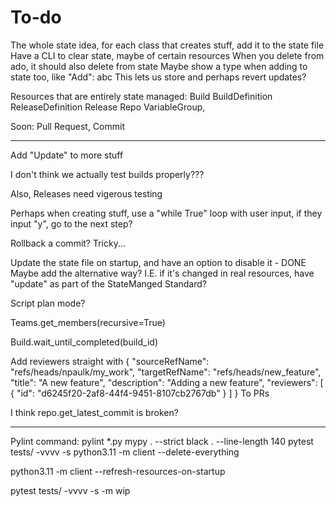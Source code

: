 # To-do

The whole state idea, for each class that creates stuff, add it to the state file
Have a CLI to clear state, maybe of certain resources
When you delete from ado, it should also delete from state
Maybe show a type when adding to state too, like "Add": abc
This lets us store and perhaps revert updates?

Resources that are entirely state managed:
Build
BuildDefinition
ReleaseDefinition
Release
Repo
VariableGroup,

Soon:
Pull Request, Commit

-----

Add "Update" to more stuff

I don't think we actually test builds properly???

Also, Releases need vigerous testing

Perhaps when creating stuff, use a "while True" loop with user input, if they input "y", go to the next step?

Rollback a commit? Tricky...

Update the state file on startup, and have an option to disable it - DONE
Maybe add the alternative way? I.E. if it's changed in real resources, have "update" as part of the StateManged Standard?

Script plan mode?

Teams.get_members(recursive=True)

Build.wait_until_completed(build_id)

Add reviewers straight with {
  "sourceRefName": "refs/heads/npaulk/my_work",
  "targetRefName": "refs/heads/new_feature",
  "title": "A new feature",
  "description": "Adding a new feature",
  "reviewers": [
    {
      "id": "d6245f20-2af8-44f4-9451-8107cb2767db"
    }
  ]
}
To PRs

I think repo.get_latest_commit is broken?

-----

Pylint command:
pylint *.py
mypy . --strict
black . --line-length 140
pytest tests/ -vvvv -s
python3.11 -m client --delete-everything

python3.11 -m client --refresh-resources-on-startup

pytest tests/ -vvvv -s -m wip
